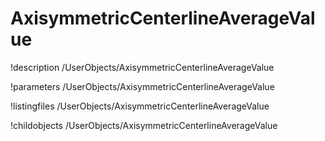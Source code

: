 <!-- MOOSE Documentation Stub: Remove this when content is added. -->

# AxisymmetricCenterlineAverageValue
!description /UserObjects/AxisymmetricCenterlineAverageValue

!parameters /UserObjects/AxisymmetricCenterlineAverageValue

!listingfiles /UserObjects/AxisymmetricCenterlineAverageValue

!childobjects /UserObjects/AxisymmetricCenterlineAverageValue
